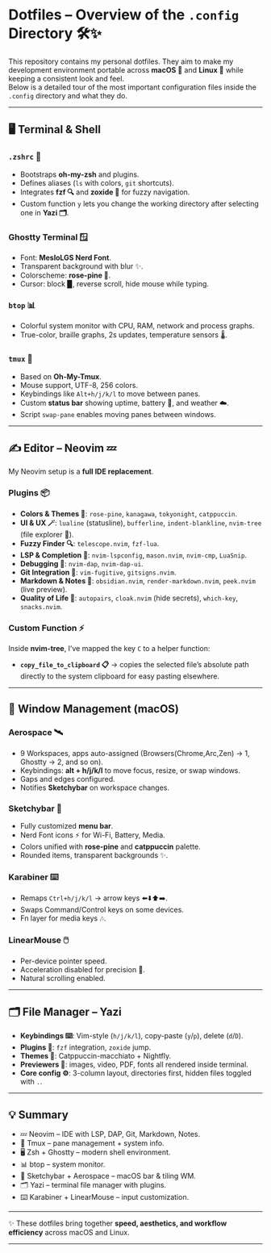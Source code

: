 # Dotfiles – Overview of the `.config` Directory 🛠️✨

This repository contains my personal dotfiles. They aim to make my development environment portable across **macOS 🍎** and **Linux 🐧** while keeping a consistent look and feel.  
Below is a detailed tour of the most important configuration files inside the `.config` directory and what they do.

---

## 🖥️ Terminal & Shell

### `.zshrc` 🐚
- Bootstraps **oh-my-zsh** and plugins.  
- Defines aliases (`ls` with colors, `git` shortcuts).  
- Integrates **fzf 🔍** and **zoxide 📂** for fuzzy navigation.  
- Custom function `y` lets you change the working directory after selecting one in **Yazi 🗂️**.

### Ghostty Terminal 🪟
- Font: **MesloLGS Nerd Font**.  
- Transparent background with blur ✨.  
- Colorscheme: **rose-pine 🌹**.  
- Cursor: block ▉, reverse scroll, hide mouse while typing.

### `btop` 📊
- Colorful system monitor with CPU, RAM, network and process graphs.  
- True-color, braille graphs, 2s updates, temperature sensors 🌡️.

### `tmux` 🔗
- Based on **Oh-My-Tmux**.  
- Mouse support, UTF-8, 256 colors.  
- Keybindings like `Alt+h/j/k/l` to move between panes.  
- Custom **status bar** showing uptime, battery 🔋, and weather ☁️.  
- Script `swap-pane` enables moving panes between windows.

---

## ✍️ Editor – Neovim 💤

My Neovim setup is a **full IDE replacement**.

### Plugins 📦
- **Colors & Themes 🎨**: `rose-pine`, `kanagawa`, `tokyonight`, `catppuccin`.  
- **UI & UX 🪄**: `lualine` (statusline), `bufferline`, `indent-blankline`, `nvim-tree` (file explorer 📂).  
- **Fuzzy Finder 🔍**: `telescope.nvim`, `fzf-lua`.  
- **LSP & Completion 🤖**: `nvim-lspconfig`, `mason.nvim`, `nvim-cmp`, `LuaSnip`.  
- **Debugging 🐞**: `nvim-dap`, `nvim-dap-ui`.  
- **Git Integration 🌱**: `vim-fugitive`, `gitsigns.nvim`.  
- **Markdown & Notes 📝**: `obsidian.nvim`, `render-markdown.nvim`, `peek.nvim` (live preview).  
- **Quality of Life 🧩**: `autopairs`, `cloak.nvim` (hide secrets), `which-key`, `snacks.nvim`.

### Custom Function ⚡
Inside **nvim-tree**, I’ve mapped the key `C` to a helper function:
- **`copy_file_to_clipboard` 📋** → copies the selected file’s absolute path directly to the system clipboard for easy pasting elsewhere.

---

## 📐 Window Management (macOS)

### Aerospace 🛰️
- 9 Workspaces, apps auto-assigned (Browsers(Chrome,Arc,Zen) → 1, Ghostty → 2, and so on).  
- Keybindings: **alt + h/j/k/l** to move focus, resize, or swap windows.  
- Gaps and edges configured.  
- Notifies **Sketchybar** on workspace changes.

### Sketchybar 🧃
- Fully customized **menu bar**.  
- Nerd Font icons ⚡ for Wi-Fi, Battery, Media.  
- Colors unified with **rose-pine** and **catppuccin** palette.  
- Rounded items, transparent backgrounds ✨.

### Karabiner ⌨️
- Remaps `Ctrl+h/j/k/l` → arrow keys ⬅️⬇️⬆️➡️.  
- Swaps Command/Control keys on some devices.  
- Fn layer for media keys 🎶.

### LinearMouse 🖱️
- Per-device pointer speed.  
- Acceleration disabled for precision 🎯.  
- Natural scrolling enabled.

---

## 🗂️ File Manager – Yazi

- **Keybindings ⌨️**: Vim-style (`h/j/k/l`), copy-paste (`y`/`p`), delete (`d`/`D`).  
- **Plugins 🔌**: `fzf` integration, `zoxide` jump.  
- **Themes 🎨**: Catppuccin-macchiato + Nightfly.  
- **Previewers 👀**: images, video, PDF, fonts all rendered inside terminal.  
- **Core config ⚙️**: 3-column layout, directories first, hidden files toggled with `.`.

---

## 💡 Summary

- 💤 Neovim – IDE with LSP, DAP, Git, Markdown, Notes.  
- 🔗 Tmux – pane management + system info.  
- 🖥️ Zsh + Ghostty – modern shell environment.  
- 📊 btop – system monitor.  
- 🧃 Sketchybar + Aerospace – macOS bar & tiling WM.  
- 🗂️ Yazi – terminal file manager with plugins.  
- ⌨️ Karabiner + LinearMouse – input customization.

---

✨ These dotfiles bring together **speed, aesthetics, and workflow efficiency** across macOS and Linux.  

---
